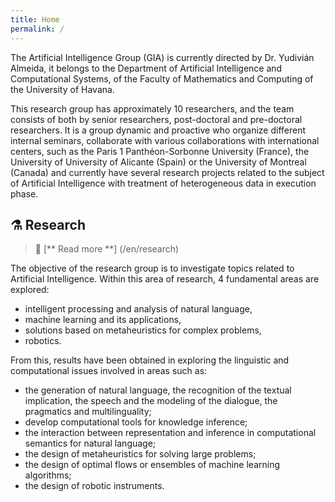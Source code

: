 ```yaml
---
title: Home
permalink: /
---
```


The Artificial Intelligence Group (GIA) is currently directed by Dr. Yudivián Almeida, it belongs to the Department of Artificial Intelligence and Computational Systems, of the Faculty of Mathematics and Computing of the University of Havana.

This research group has approximately 10 researchers, and the team consists of
both by senior researchers, post-doctoral and pre-doctoral researchers. It is a group
dynamic and proactive who organize different internal seminars, collaborate with various collaborations
with international centers, such as the Paris 1 Panthéon-Sorbonne University (France), the University of
University of Alicante (Spain) or the University of Montreal (Canada) and currently have several
research projects related to the subject of Artificial Intelligence with treatment of
heterogeneous data in execution phase.

## ⚗️ Research

> 🔎 [** Read more **] (/en/research)

The objective of the research group is to investigate topics related to Artificial Intelligence.
Within this area of ​​research, 4 fundamental areas are explored:

- intelligent processing and analysis of natural language,
- machine learning and its applications,
- solutions based on metaheuristics for complex problems,
- robotics.

From this, results have been obtained in
exploring the linguistic and computational issues involved in areas such as:

- the generation of natural language, the recognition of the textual implication, the speech and the modeling of the dialogue, the
pragmatics and multilinguality;
- develop computational tools for knowledge inference;
- the interaction between representation and inference in computational semantics for natural language;
- the design of metaheuristics for solving large problems;
- the design of optimal flows or ensembles of machine learning algorithms;
- the design of robotic instruments.